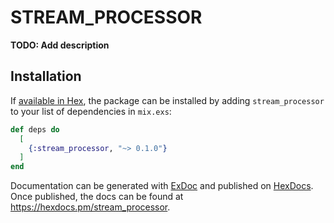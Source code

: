 # STREAM_PROCESSOR

**TODO: Add description**

## Installation

If [available in Hex](https://hex.pm/docs/publish), the package can be installed
by adding `stream_processor` to your list of dependencies in `mix.exs`:

```elixir
def deps do
  [
    {:stream_processor, "~> 0.1.0"}
  ]
end
```

Documentation can be generated with [ExDoc](https://github.com/elixir-lang/ex_doc)
and published on [HexDocs](https://hexdocs.pm). Once published, the docs can
be found at <https://hexdocs.pm/stream_processor>.

